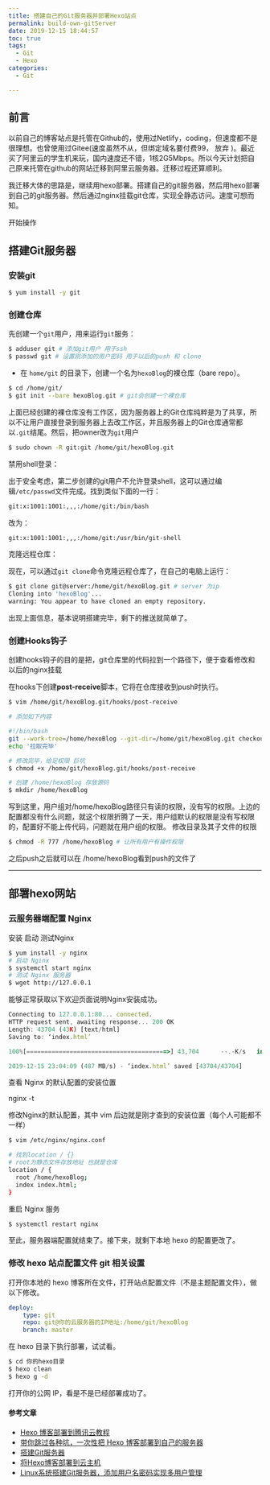 ```yaml
---
title: 搭建自己的Git服务器并部署Hexo站点
permalink: build-own-gitServer
date: 2019-12-15 18:44:57
toc: true
tags:
  - Git
  - Hexo
categories:
  - Git

---
```


## 前言

以前自己的博客站点是托管在Github的，使用过Netlify，coding，但速度都不是很理想。也曾使用过Gitee(速度虽然不从，但绑定域名要付费99， 放弃 )。最近买了阿里云的学生机来玩，国内速度还不错，1核2G5Mbps。所以今天计划把自己原来托管在github的网站迁移到阿里云服务器。迁移过程还算顺利。

我迁移大体的思路是，继续用hexo部署。搭建自己的git服务器，然后用hexo部署到自己的git服务器。然后通过nginx挂载git仓库，实现全静态访问。速度可想而知。

开始操作

## 搭建Git服务器

### 安装git

```bash
$ yum install -y git
```

### 创建仓库

先创建一个`git`用户，用来运行`git`服务：

```bash
$ adduser git # 添加git用户 用于ssh
$ passwd git # 设置刚添加的用户密码 用于以后的push 和 clone
```

- 在 `home/git` 的目录下，创建一个名为`hexoBlog`的裸仓库（bare repo）。

```bash
$ cd /home/git/
$ git init --bare hexoBlog.git # git会创建一个裸仓库
```

上面已经创建的裸仓库没有工作区，因为服务器上的Git仓库纯粹是为了共享，所以不让用户直接登录到服务器上去改工作区，并且服务器上的Git仓库通常都以`.git`结尾。然后，把owner改为`git`用户

```bash
$ sudo chown -R git:git /home/git/hexoBlog.git
```

禁用shell登录：

出于安全考虑，第二步创建的git用户不允许登录shell，这可以通过编辑`/etc/passwd`文件完成。找到类似下面的一行：

```bash
git:x:1001:1001:,,,:/home/git:/bin/bash
```

改为：

```bash
git:x:1001:1001:,,,:/home/git:/usr/bin/git-shell
```

克隆远程仓库：

现在，可以通过`git clone`命令克隆远程仓库了，在自己的电脑上运行：

```bash
$ git clone git@server:/home/git/hexoBlog.git # server 为ip
Cloning into 'hexoBlog'...
warning: You appear to have cloned an empty repository.
```

出现上面信息，基本说明搭建完毕，剩下的推送就简单了。



### 创建Hooks钩子

创建hooks钩子的目的是把，git仓库里的代码拉到一个路径下，便于查看修改和以后的nginx挂载

在hooks下创建**post-receive**脚本，它将在仓库接收到push时执行。

```bash
$ vim /home/git/hexoBlog.git/hooks/post-receive

# 添加如下内容

#!/bin/bash 
git --work-tree=/home/hexoBlog --git-dir=/home/git/hexoBlog.git checkout -f
echo '拉取完毕'

# 修改完毕，给足权限 巨坑
$ chmod +x /home/git/hexoBlog.git/hooks/post-receive

# 创建 /home/hexoBlog 存放源码
$ mkdir /home/hexoBlog
```

写到这里，用户组对/home/hexoBlog路径只有读的权限，没有写的权限。上边的配置都没有什么问题，就这个权限折腾了一天，用户组默认的权限是没有写权限的，配置好不能上传代码，问题就在用户组的权限。
修改目录及其子文件的权限

```bash
$ chmod -R 777 /home/hexoBlog # 让所有用户有操作权限
```

之后push之后就可以在 /home/hexoBlog看到push的文件了

<hr>

## 部署hexo网站

###  云服务器端配置 Nginx

安装 启动 测试Nginx

```bash
$ yum install -y nginx
# 启动 Nginx
$ systemctl start nginx
# 测试 Nginx 服务器
$ wget http://127.0.0.1
```

能够正常获取以下欢迎页面说明Nginx安装成功。

```javascript
Connecting to 127.0.0.1:80... connected.
HTTP request sent, awaiting response... 200 OK
Length: 43704 (43K) [text/html]
Saving to: ‘index.html’

100%[=======================================>] 43,704      --.-K/s   in 0s

2019-12-15 23:04:09 (487 MB/s) - ‘index.html’ saved [43704/43704]
```

查看 Nginx 的默认配置的安装位置

 nginx -t 

修改Nginx的默认配置，其中 vim 后边就是刚才查到的安装位置（每个人可能都不一样）

```bash
$ vim /etc/nginx/nginx.conf 

# 找到location / {}
# root为静态文件存放地址 也就是仓库
location / {
  root /home/hexoBlog;
  index index.html;
}
```

重启 Nginx 服务

```bash
$ systemctl restart nginx
```



至此，服务器端配置就结束了。接下来，就剩下本地 hexo 的配置更改了。



### 修改 hexo 站点配置文件 git 相关设置

打开你本地的 hexo 博客所在文件，打开站点配置文件（不是主题配置文件），做以下修改。

```yaml
deploy:
    type: git
    repo: git@你的云服务器的IP地址:/home/git/hexoBlog
    branch: master
```

在 hexo 目录下执行部署，试试看。

```bash
$ cd 你的hexo目录
$ hexo clean
$ hexo g -d 
```

打开你的公网 IP，看是不是已经部署成功了。



#### 参考文章

* [Hexo 博客部署到腾讯云教程](https://cloud.tencent.com/developer/article/1140005)
* [带你跳过各种坑，一次性把 Hexo 博客部署到自己的服务器](https://blog.csdn.net/qq_35561857/article/details/81590953)
* [搭建Git服务器](https://www.liaoxuefeng.com/wiki/896043488029600/899998870925664)
* [将Hexo博客部署到云主机](https://yq.aliyun.com/articles/640997)
* [Linux系统搭建Git服务器，添加用户名密码实现多用户管理](https://blog.csdn.net/u010258933/article/details/80663805)
